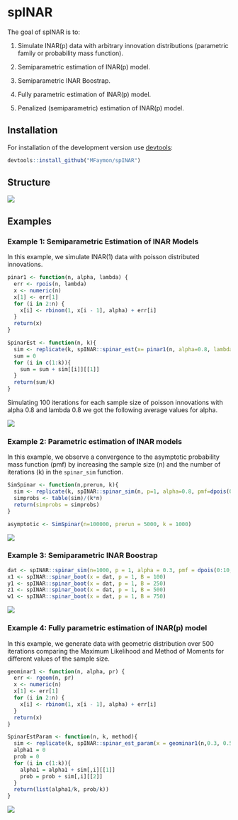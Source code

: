 
# spINAR

<!-- badges: start -->
<!-- badges: end -->

The goal of spINAR is to:

  1) Simulate INAR(p) data with arbitrary innovation distributions (parametric family or probability mass function).

  2) Semiparametric estimation of INAR(p) model.

  3) Semiparametric INAR Boostrap.

  4) Fully parametric estimation of INAR(p) model.

  5) Penalized (semiparametric) estimation of INAR(p) model.
  


## Installation

For installation of the development version use [devtools](https://cran.r-project.org/package=devtools):

``` r
devtools::install_github("MFaymon/spINAR")
```

## Structure

![](https://github.com/MFaymon/spINAR/blob/main/img_readme/cheat_sheet_spINAR.png)

## Examples

### Example 1: Semiparametric Estimation of INAR Models

In this example, we simulate INAR(1) data with poisson distributed innovations.

```r
pinar1 <- function(n, alpha, lambda) {
  err <- rpois(n, lambda)
  x <- numeric(n)
  x[1] <- err[1]
  for (i in 2:n) {
    x[i] <- rbinom(1, x[i - 1], alpha) + err[i]
  }
  return(x)
}

SpinarEst <- function(n, k){
  sim <- replicate(k, spINAR::spinar_est(x= pinar1(n, alpha=0.8, lambda= 0.8), p=1))
  sum = 0
  for (i in c(1:k)){
    sum = sum + sim[[i]][[1]]
  }
  return(sum/k)
}
```

Simulating 100 iterations for each sample size of poisson innovations with alpha 0.8 and lambda 0.8 we got the following average values for alpha.

![](https://github.com/MFaymon/spINAR/blob/main/img_readme/spinar_est_example_convergence_alpha.png) 

### Example 2: Parametric estimation of INAR models 

In this example, we observe a convergence to the asymptotic probability mass function (pmf) by increasing the sample size (n) and the number of iterations (k) in the `spinar_sim` function.

```r
SimSpinar <- function(n,prerun, k){
  sim <- replicate(k, spINAR::spinar_sim(n, p=1, alpha=0.8, pmf=dpois(0:20, lambda), prerun))
  simprobs <- table(sim)/(k*n)
  return(simprobs = simprobs)
}

asymptotic <- SimSpinar(n=100000, prerun = 5000, k = 1000)
```

![](https://github.com/MFaymon/spINAR/blob/main/img_readme/spinar_sim_example_convergence.png)

### Example 3: Semiparametric INAR Boostrap

```r
dat <- spINAR::spinar_sim(n=1000, p = 1, alpha = 0.3, pmf = dpois(0:10,1.5))
x1 <- spINAR::spinar_boot(x = dat, p = 1, B = 100)
y1 <- spINAR::spinar_boot(x = dat, p = 1, B = 250)
z1 <- spINAR::spinar_boot(x = dat, p = 1, B = 500)
w1 <- spINAR::spinar_boot(x = dat, p = 1, B = 750)
```

![](https://github.com/MFaymon/spINAR/blob/main/img_readme/pmf_convergence_boostrap.png)

### Example 4: Fully parametric estimation of INAR(p) model

In this example, we generate data with geometric distribution over 500 iterations comparing the Maximum Likelihood and Method of Moments for different values of the sample size.

```r
geominar1 <- function(n, alpha, pr) {
  err <- rgeom(n, pr)
  x <- numeric(n)
  x[1] <- err[1]
  for (i in 2:n) {
    x[i] <- rbinom(1, x[i - 1], alpha) + err[i]
  }
  return(x)
}

SpinarEstParam <- function(n, k, method){
  sim <- replicate(k, spINAR::spinar_est_param(x = geominar1(n,0.3, 0.5), p=1, type = method, distr = "geo"))
  alpha1 = 0
  prob = 0
  for (i in c(1:k)){
    alpha1 = alpha1 + sim[,i][[1]]
    prob = prob + sim[,i][[2]]
  }
  return(list(alpha1/k, prob/k))
}
```

![](https://github.com/MFaymon/spINAR/blob/main/img_readme/example_spinar_est_param_geom.png)

